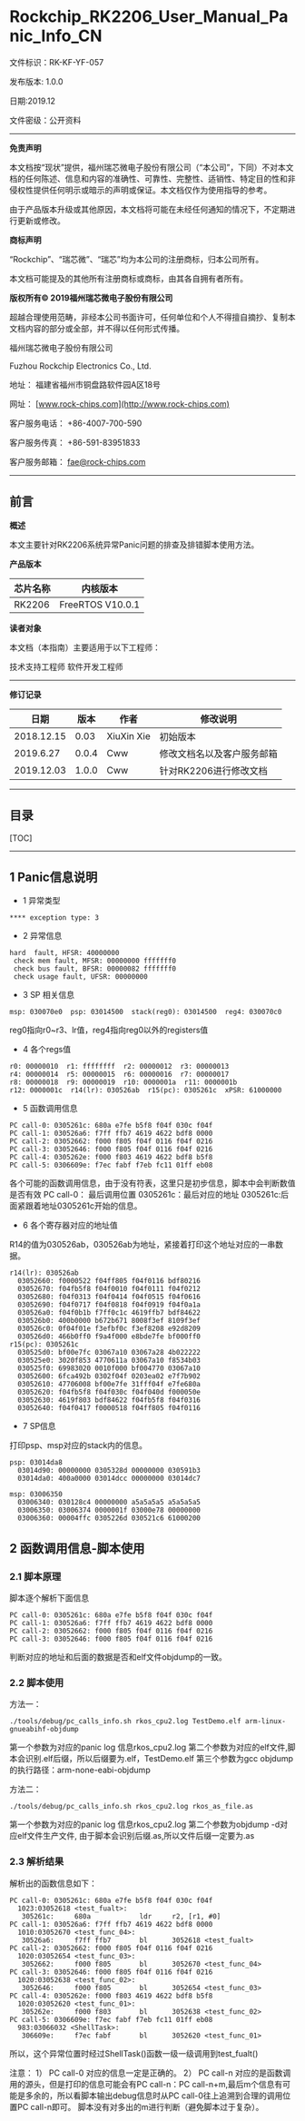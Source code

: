 # **Rockchip_RK2206_User_Manual_Panic_Info_CN**

文件标识：RK-KF-YF-057

发布版本: 1.0.0

日期:2019.12

文件密级：公开资料

---

**免责声明**

本文档按“现状”提供，福州瑞芯微电子股份有限公司（“本公司”，下同）不对本文档的任何陈述、信息和内容的准确性、可靠性、完整性、适销性、特定目的性和非侵权性提供任何明示或暗示的声明或保证。本文档仅作为使用指导的参考。

由于产品版本升级或其他原因，本文档将可能在未经任何通知的情况下，不定期进行更新或修改。

**商标声明**

“Rockchip”、“瑞芯微”、“瑞芯”均为本公司的注册商标，归本公司所有。

本文档可能提及的其他所有注册商标或商标，由其各自拥有者所有。

**版权所有© 2019福州瑞芯微电子股份有限公司**

超越合理使用范畴，非经本公司书面许可，任何单位和个人不得擅自摘抄、复制本文档内容的部分或全部，并不得以任何形式传播。

福州瑞芯微电子股份有限公司

Fuzhou Rockchip Electronics Co., Ltd.

地址：     福建省福州市铜盘路软件园A区18号

网址：     [www.rock-chips.com](http://www.rock-chips.com)

客户服务电话： +86-4007-700-590

客户服务传真： +86-591-83951833

客户服务邮箱： [fae@rock-chips.com](mailto:fae@rock-chips.com)

---

## **前言**

**概述**

本文主要针对RK2206系统异常Panic问题的排查及排错脚本使用方法。

**产品版本**

| **芯片名称** | **内核版本**    |
| ------------ | --------------- |
| RK2206       | FreeRTOS V10.0.1 |

**读者对象**

本文档（本指南）主要适用于以下工程师：

技术支持工程师
软件开发工程师

---

**修订记录**

| **日期**   | **版本** | **作者**   | **修改说明**               |
| ---------- | -------- | ---------- | -------------------------- |
| 2018.12.15 | 0.03     | XiuXin Xie | 初始版本                   |
| 2019.6.27  | 0.0.4    | Cww        | 修改文档名以及客户服务邮箱 |
| 2019.12.03 | 1.0.0    | Cww        | 针对RK2206进行修改文档|

---

## **目录**

[TOC]

---

## 1 Panic信息说明

- 1 异常类型

```
**** exception type: 3
```

- 2 异常信息

```
hard  fault, HFSR: 40000000
 check mem fault, MFSR: 00000000 fffffff0
 check bus fault, BFSR: 00000082 fffffff0
 check usage fault, UFSR: 00000000
```

- 3 SP 相关信息

```
msp: 030070e0  psp: 03014500  stack(reg0): 03014500  reg4: 030070c0
```

reg0指向r0~r3、lr值，reg4指向reg0以外的registers值

- 4 各个regs值

```
r0: 00000010  r1: ffffffff  r2: 00000012  r3: 00000013
r4: 00000014  r5: 00000015  r6: 00000016  r7: 00000017
r8: 00000018  r9: 00000019  r10: 0000001a  r11: 0000001b
r12: 0000001c  r14(lr): 030526ab  r15(pc): 0305261c  xPSR: 61000000
```

- 5 函数调用信息

```
PC call-0: 0305261c: 680a e7fe b5f8 f04f 030c f04f
PC call-1: 030526a6: f7ff ffb7 4619 4622 bdf8 0000
PC call-2: 03052662: f000 f805 f04f 0116 f04f 0216
PC call-3: 03052646: f000 f805 f04f 0116 f04f 0216
PC call-4: 0305262e: f000 f803 4619 4622 bdf8 b5f8
PC call-5: 0306609e: f7ec fabf f7eb fc11 01ff eb08
```

各个可能的函数调用信息，由于没有符表，这里只是初步信息，脚本中会判断数值是否有效
PC call-0： 最后调用位置
0305261c：最后对应的地址
0305261c:后面紧跟着地址0305261c开始的信息。

- 6 各个寄存器对应的地址值

R14的值为030526ab，030526ab为地址，紧接着打印这个地址对应的一串数据。

```
r14(lr): 030526ab
  03052660: f0000522 f04ff805 f04f0116 bdf80216
  03052670: f04fb5f8 f04f0010 f04f0111 f04f0212
  03052680: f04f0313 f04f0414 f04f0515 f04f0616
  03052690: f04f0717 f04f0818 f04f0919 f04f0a1a
  030526a0: f04f0b1b f7ff0c1c 4619ffb7 bdf84622
  030526b0: 400b0000 b672b671 8008f3ef 8109f3ef
  030526c0: 0f04f01e f3efbf0c f3ef8208 e92d8209
  030526d0: 466b0ff0 f9a4f000 e8bde7fe bf000ff0
r15(pc): 0305261c
  030525d0: bf00e7fc 03067a10 03067a28 4b022222
  030525e0: 3020f853 4770611a 03067a10 f8534b03
  030525f0: 69983020 0010f000 bf004770 03067a10
  03052600: 6fca492b 0302f04f 0203ea02 e7f7b902
  03052610: 47706008 bf00e7fe 31fff04f e7fe680a
  03052620: f04fb5f8 f04f030c f04f040d f000050e
  03052630: 4619f803 bdf84622 f04fb5f8 f04f0316
  03052640: f04f0417 f0000518 f04ff805 f04f0116
```

- 7 SP信息

打印psp、msp对应的stack内的信息。

```
psp: 03014da8
  03014d90: 00000000 0305328d 00000000 030591b3
  03014da0: 400a0000 03014dcc 00000000 03014dc7

msp: 03006350
  03006340: 030128c4 00000000 a5a5a5a5 a5a5a5a5
  03006350: 03006374 0000001f 03000e78 00000000
  03006360: 00004ffc 0305226d 030521c6 61000200
```

## 2 函数调用信息-脚本使用

### 2.1 脚本原理

脚本逐个解析下面信息

```
PC call-0: 0305261c: 680a e7fe b5f8 f04f 030c f04f
PC call-1: 030526a6: f7ff ffb7 4619 4622 bdf8 0000
PC call-2: 03052662: f000 f805 f04f 0116 f04f 0216
PC call-3: 03052646: f000 f805 f04f 0116 f04f 0216
```

判断对应的地址和后面的数据是否和elf文件objdump的一致。

### 2.2 脚本使用

方法一：

```shell
./tools/debug/pc_calls_info.sh rkos_cpu2.log TestDemo.elf arm-linux-gnueabihf-objdump
```

第一个参数为对应的panic log 信息rkos_cpu2.log
第二个参数为对应的elf文件,脚本会识别.elf后缀，所以后缀要为.elf，TestDemo.elf
第三个参数为gcc objdump的执行路径：arm-none-eabi-objdump

方法二：

```shell
./tools/debug/pc_calls_info.sh rkos_cpu2.log rkos_as_file.as
```

第一个参数为对应的panic log 信息rkos_cpu2.log
第二个参数为objdump -d对应elf文件生产文件, 由于脚本会识别后缀.as,所以文件后缀一定要为.as

### 2.3 解析结果

解析出的函数信息如下：

```
PC call-0: 0305261c: 680a e7fe b5f8 f04f 030c f04f
  1023:03052618 <test_fualt>:
   305261c:     680a            ldr     r2, [r1, #0]
PC call-1: 030526a6: f7ff ffb7 4619 4622 bdf8 0000
  1010:03052670 <test_func_04>:
   30526a6:     f7ff ffb7       bl      3052618 <test_fualt>
PC call-2: 03052662: f000 f805 f04f 0116 f04f 0216
  1020:03052654 <test_func_03>:
   3052662:     f000 f805       bl      3052670 <test_func_04>
PC call-3: 03052646: f000 f805 f04f 0116 f04f 0216
  1020:03052638 <test_func_02>:
   3052646:     f000 f805       bl      3052654 <test_func_03>
PC call-4: 0305262e: f000 f803 4619 4622 bdf8 b5f8
  1020:03052620 <test_func_01>:
   305262e:     f000 f803       bl      3052638 <test_func_02>
PC call-5: 0306609e: f7ec fabf f7eb fc11 01ff eb08
  983:03066032 <ShellTask>:
   306609e:     f7ec fabf       bl      3052620 <test_func_01>
```

所以，这个异常位置时经过ShellTask()函数一级一级调用到test_fualt()

注意：
1） PC call-0 对应的信息一定是正确的。
2） PC call-n 对应的是函数调用的源头，但是打印的信息可能会有PC call-n：PC call-n+m,最后m个信息有可能是多余的，所以看脚本输出debug信息时从PC call-0往上追溯到合理的调用位置PC call-n即可。
脚本没有对多出的m进行判断（避免脚本过于复杂）。
